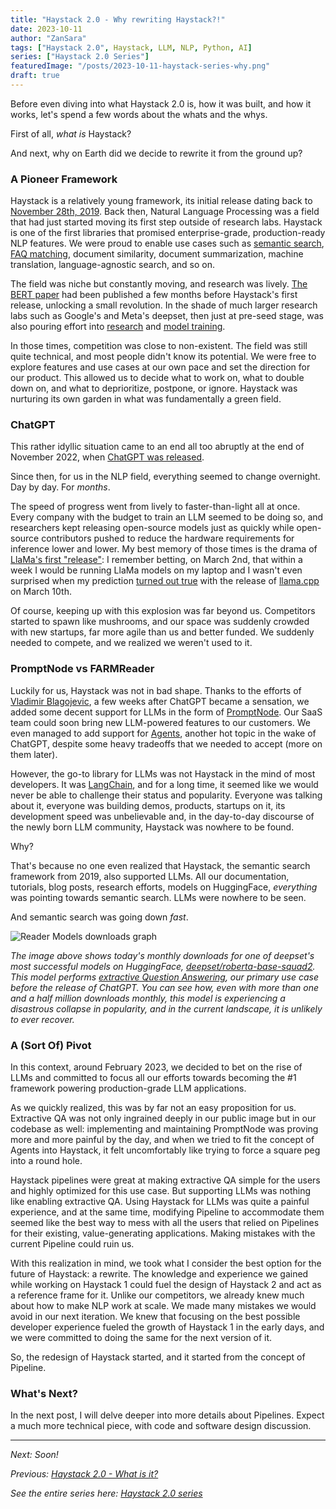 ```yaml
---
title: "Haystack 2.0 - Why rewriting Haystack?!"
date: 2023-10-11
author: "ZanSara"
tags: ["Haystack 2.0", Haystack, LLM, NLP, Python, AI]
series: ["Haystack 2.0 Series"]
featuredImage: "/posts/2023-10-11-haystack-series-why.png"
draft: true
---
```


Before even diving into what Haystack 2.0 is, how it was built, and how it works, let's spend a few words about the whats and the whys.

First of all, *what is* Haystack?

And next, why on Earth did we decide to rewrite it from the ground up?

### A Pioneer Framework

Haystack is a relatively young framework, its initial release dating back to [November 28th, 2019](https://github.com/deepset-ai/haystack/releases/tag/0.1.0). Back then, Natural Language Processing was a field that had just started moving its first step outside of research labs. Haystack is one of the first libraries that promised enterprise-grade, production-ready NLP features. We were proud to enable use cases such as [semantic search](https://medium.com/deepset-ai/what-semantic-search-can-do-for-you-ea5b1e8dfa7f), [FAQ matching](https://medium.com/deepset-ai/semantic-faq-search-with-haystack-6a03b1e13053), document similarity,  document summarization, machine translation, language-agnostic search, and so on. 

The field was niche but constantly moving, and research was lively. [The BERT paper](https://arxiv.org/abs/1810.04805) had been published a few months before Haystack's first release, unlocking a small revolution. In the shade of much larger research labs such as Google's and Meta's deepset, then just at pre-seed stage, was also pouring effort into [research](https://arxiv.org/abs/2104.12741) and [model training](https://huggingface.co/deepset).

In those times, competition was close to non-existent. The field was still quite technical, and most people didn't know its potential. We were free to explore features and use cases at our own pace and set the direction for our product. This allowed us to decide what to work on, what to double down on, and what to deprioritize, postpone, or ignore. Haystack was nurturing its own garden in what was fundamentally a green field.


### ChatGPT

This rather idyllic situation came to an end all too abruptly at the end of November 2022, when [ChatGPT was released](https://openai.com/blog/chatgpt).

Since then, for us in the NLP field, everything seemed to change overnight. Day by day. For *months*. 

The speed of progress went from lively to faster-than-light all at once. Every company with the budget to train an LLM seemed to be doing so, and researchers kept releasing open-source models just as quickly while open-source contributors pushed to reduce the hardware requirements for inference lower and lower. My best memory of those times is the drama of [LlaMa's first "release"](https://github.com/facebookresearch/llama/pull/73): I remember betting, on March 2nd, that within a week I would be running LlaMa models on my laptop and I wasn't even surprised when my prediction [turned out true](https://news.ycombinator.com/item?id=35100086) with the release of [llama.cpp](https://github.com/ggerganov/llama.cpp) on March 10th.

Of course, keeping up with this explosion was far beyond us. Competitors started to spawn like mushrooms, and our space was suddenly crowded with new startups, far more agile than us and better funded. We suddenly needed to compete, and we realized we weren't used to it.

### PromptNode vs FARMReader

Luckily for us, Haystack was not in bad shape. Thanks to the efforts of [Vladimir Blagojevic](https://twitter.com/vladblagoje), a few weeks after ChatGPT became a sensation, we added some decent support for LLMs in the form of [PromptNode](https://github.com/deepset-ai/haystack/pull/3665). Our SaaS team could soon bring new LLM-powered features to our customers. We even managed to add support for [Agents](https://github.com/deepset-ai/haystack/pull/3925), another hot topic in the wake of ChatGPT, despite some heavy tradeoffs that we needed to accept (more on them later).

However, the go-to library for LLMs was not Haystack in the mind of most developers. It was [LangChain](https://docs.langchain.com/docs/), and for a long time, it seemed like we would never be able to challenge their status and popularity. Everyone was talking about it, everyone was building demos, products, startups on it, its development speed was unbelievable and, in the day-to-day discourse of the newly born LLM community, Haystack was nowhere to be found.

Why?

That's because no one even realized that Haystack, the semantic search framework from 2019, also supported LLMs. All our documentation, tutorials, blog posts, research efforts, models on HuggingFace, *everything* was pointing towards semantic search. LLMs were nowhere to be seen.

And semantic search was going down *fast*.

![Reader Models downloads graph](/posts/2023-10-11-haystack-series-why-reader-model-downloads.png)

*The image above shows today's monthly downloads for one of deepset's most successful models on HuggingFace, 
[deepset/roberta-base-squad2](https://huggingface.co/deepset/roberta-base-squad2). This model performs [extractive Question Answering](https://huggingface.co/tasks/question-answering), our primary use case before the release of ChatGPT. You can see how, even with more than one and a half million downloads monthly, this model is experiencing a disastrous collapse in popularity, and in the current landscape, it is unlikely to ever recover.*


### A (Sort Of) Pivot

In this context, around February 2023, we decided to bet on the rise of LLMs and committed to focus all our efforts towards becoming the #1 framework powering production-grade LLM applications.

As we quickly realized, this was by far not an easy proposition for us. Extractive QA was not only ingrained deeply in our public image but in our codebase as well: implementing and maintaining PromptNode was proving more and more painful by the day, and when we tried to fit the concept of Agents into Haystack, it felt uncomfortably like trying to force a square peg into a round hole.

Haystack pipelines were great at making extractive QA simple for the users and highly optimized for this use case. But supporting LLMs was nothing like enabling extractive QA. Using Haystack for LLMs was quite a painful experience, and at the same time, modifying Pipeline to accommodate them seemed like the best way to mess with all the users that relied on Pipelines for their existing, value-generating applications. Making mistakes with the current Pipeline could ruin us.

With this realization in mind, we took what I consider the best option for the future of Haystack: a rewrite. The knowledge and experience we gained while working on Haystack 1 could fuel the design of Haystack 2 and act as a reference frame for it. Unlike our competitors, we already knew much about how to make NLP work at scale. We made many mistakes we would avoid in our next iteration. We knew that focusing on the best possible developer experience fueled the growth of Haystack 1 in the early days, and we were committed to doing the same for the next version of it.

So, the redesign of Haystack started, and it started from the concept of Pipeline.

### What's Next?

In the next post, I will delve deeper into more details about Pipelines. Expect a much more technical piece, with code and software design discussion.

---

*Next: Soon!*

*Previous: [Haystack 2.0 - What is it?](/posts/2023-10-10-haystack-series-intro)*

*See the entire series here: [Haystack 2.0 series](/series/haystack-2.0-series/)*